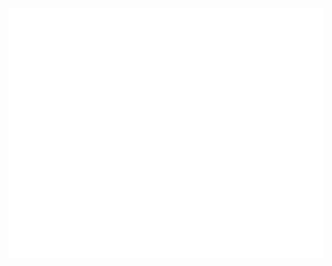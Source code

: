 <div align="center">
	<br>
	<!-- Thanks to https://github.com/sindresorhus for sharing the original https://github.com/sindresorhus/css-in-readme-like-wat/edit/master/header.svg -->
	<a href="https://github.com/avanathan/blog/blame/master/header.svg">
		<img src="header.svg" width="800" height="400">
	</a>
	<br>
</div>
